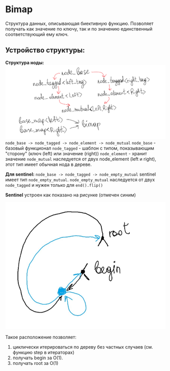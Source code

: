 # Bimap

Структура данных, описывающая биективную функцию. Позволяет получать как значение по ключу, так и по значению единственный соответствующий ему ключ.

## Устройство структуры:

**Структура ноды:**
![](images/structure.png)
`node_base -> node_tagged -> node_element -> node_mutual`
`node_base` - базовый функционал
`node_tagged` - шаблон с типом, показывающим "сторону" (ключ (left) или значение (right))
`node_element` - хранит значение
`node_mutual` наследуется от двух node_element (left и right), этот тип имеет обычная нода в дереве.

**Для sentinel:**
`node_base -> node_tagged -> node_empty_mutual`
sentinel имеет тип `node_empty_mutual`.
`node_empty_mutual` наследуется от двух `node_tagged` и нужен только для `end().flip()`

**Sentinel** устроен как показано на рисунке (отмечен синим)

![](images/sentinel.png)

Такое расположение позволяет:
1) циклически итерироваться по дереву без частных случаев (см. функцию step в итераторах)
2) получать begin за O(1).
3) получать root за O(1)
